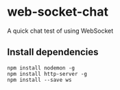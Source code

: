 # web-socket-chat
A quick chat test of using WebSocket

## Install dependencies

```
npm install nodemon -g
npm install http-server -g
npm install --save ws
```
